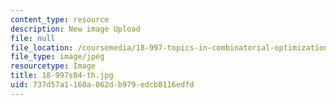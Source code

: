 ```yaml
---
content_type: resource
description: New image Upload
file: null
file_location: /coursemedia/18-997-topics-in-combinatorial-optimization-spring-2004/737d57a1160a062db979edcb8116edfd_18-997s04-th.jpg
file_type: image/jpeg
resourcetype: Image
title: 18-997s04-th.jpg
uid: 737d57a1-160a-062d-b979-edcb8116edfd
---
```

